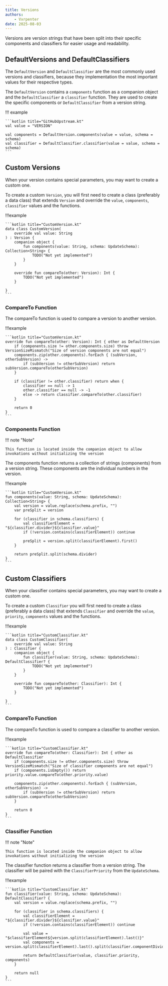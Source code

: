 ```yaml
---
title: Versions
authors:
    - Vxrpenter
date: 2025-08-03
---
```


Versions are version strings that have been split into their specific components and classifiers for easier usage and readability.

## DefaultVersions and DefaultClassifiers

The `DefaultVersion` and `DefaultClassifier` are the most commonly used versions and classifiers,
because they implementation the most important values for their respective types.

The `DefaultVersion` contains a `components` function as a companion object and the `DefaultClassifier` a `classifier` function.
They are used to create the specific components or `DefaultClassifier` from a version string.

!!! example

    ```kotlin title="GitHubUpstream.kt"
    val value = "VERSION"
    
    val components = DefaultVersion.components(value = value, schema = schema)
    val classifier = DefaultClassifier.classifier(value = value, schema = schema)
    ```

## Custom Versions

When your version contains special parameters, you may want to create a custom one.

To create a custom `Version`, you will first need to create a class
(preferably a data class) that extends `Version` and override the `value`, `components`, `classifier` values
and the functions.

!!!example

    ```kotlin title="CustomVersion.kt"
    data class CustomVersion(
        override val value: String
    ) : Version {
        companion object {
            fun components(value: String, schema: UpdateSchema): Collection<String> {
                TODO("Not yet implemented")
            }
        }
    
        override fun compareTo(other: Version): Int {
            TODO("Not yet implemented")
        }
    
    }
    ```

### CompareTo Function

The compareTo function is used to compare a version to another version.

!!!example

    ```kotlin title="CustomVersion.kt"
    override fun compareTo(other: Version): Int { other as DefaultVersion
        if (components.size != other.components.size) throw VersionSizeMismatch("Size of version components are not equal")
        components.zip(other.components).forEach { (subVersion, otherSubVersion) ->
            if (subVersion != otherSubVersion) return subVersion.compareTo(otherSubVersion)
        }

        if (classifier != other.classifier) return when {
            classifier == null -> 1
            other.classifier == null -> -1
            else -> return classifier.compareTo(other.classifier)
        }

        return 0
    }
    ```

### Components Function

!!! note "Note"

    This function is located inside the companion object to allow invokations without initializing the version

The components function returns a collection of strings (components) from a version string. 
These components are the individual numbers in the version.

!!!example

    ```kotlin title="CustomVersion.kt"
    fun components(value: String, schema: UpdateSchema): Collection<String> {
        val version = value.replace(schema.prefix, "")
        var preSplit = version
    
        for (classifier in schema.classifiers) {
            val classifierElement = "${classifier.divider}${classifier.value}"
            if (!version.contains(classifierElement)) continue
        
            preSplit = version.split(classifierElement).first()
        }
    
        return preSplit.split(schema.divider)
    }
    ```

## Custom Classifiers

When your classifier contains special parameters, you may want to create a custom one.

To create a custom `Classifier` you will first need to create a class
(preferably a data class) that extends `Classifier` and override the `value`, `priority`, `components` values
and the functions.

!!!example

    ```kotlin title="CustomClassifier.kt"
    data class CustomClassifier(
        override val value: String
    ) : Classifier {
        companion object {
            fun classifier(value: String, schema: UpdateSchema): DefaultClassifier? {
                TODO("Not yet implemented")
            }
        }
        
        override fun compareTo(other: Classifier): Int {
            TODO("Not yet implemented")
        }
        
    }
    ```

### CompareTo Function

The compareTo function is used to compare a classifier to another version.

!!!example

    ```kotlin title="CustomClassifier.kt"
    override fun compareTo(other: Classifier): Int { other as DefaultClassifier
        if (components.size != other.components.size) throw VersionSizeMismatch("Size of classifier components are not equal")
        if (components.isEmpty()) return priority.value.compareTo(other.priority.value)
    
        components.zip(other.components).forEach { (subVersion, otherSubVersion) ->
            if (subVersion != otherSubVersion) return subVersion.compareTo(otherSubVersion)
        }
    
        return 0
    }
    ```

### Classifier Function

!!! note "Note"

    This function is located inside the companion object to allow invokations without initializing the version

The classifier function returns a classifier from a version string. 
The classifier will be paired with the `ClassifierPriority` from the `UpdateSchema`.

!!!example

    ```kotlin title="CustomClassifier.kt"
    fun classifier(value: String, schema: UpdateSchema): DefaultClassifier? {
        val version = value.replace(schema.prefix, "")
    
        for (classifier in schema.classifiers) {
            val classifierElement = "${classifier.divider}${classifier.value}"
            if (!version.contains(classifierElement)) continue
    
            val value = "$classifierElement${version.split(classifierElement).last()}"
            val components = version.split(classifierElement).last().split(classifier.componentDivider)
    
            return DefaultClassifier(value, classifier.priority, components)
        }
    
        return null
    }
    ```